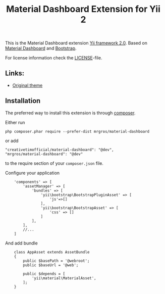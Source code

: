 <p align="center">
    <h1 align="center">Material Dashboard Extension for Yii 2</h1>
    <br>
</p>

This is the Material Dashboard extension [Yii framework 2.0](http://www.yiiframework.com). Based on [Material Dashboard](https://github.com/creativetimofficial/material-dashboard)
and [Bootstrap](http://getbootstrap.com/).

For license information check the [LICENSE](LICENSE.md)-file.

## Links:

+ [Original theme](https://github.com/creativetimofficial/material-dashboard)

Installation
------------

The preferred way to install this extension is through [composer](http://getcomposer.org/download/).

Either run

```
php composer.phar require --prefer-dist mrgros/material-dashboard
```

or add

```
"creativetimofficial/material-dashboard": "@dev",
"mrgros/material-dashboard": "@dev"
```

to the require section of your `composer.json` file.

Configure your application

```
    'components' => [
        'assetManager' => [
            'bundles' => [
                'yii\bootstrap\BootstrapPluginAsset' => [
                    'js'=>[]
                ],
                'yii\bootstrap\BootstrapAsset' => [
                    'css' => []
                ]
            ],
        ],
        //...
    ]
```

And add bundle

```
    class AppAsset extends AssetBundle
    {
        public $basePath = '@webroot';
        public $baseUrl = '@web';

        public $depends = [
            'yii\material\MaterialAsset',
        ];
    }
```